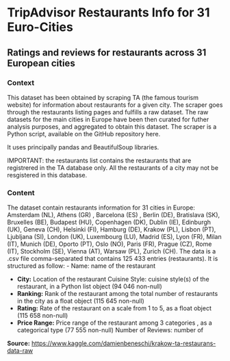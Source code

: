 # TripAdvisor Restaurants Info for 31 Euro-Cities

## Ratings and reviews for restaurants across 31 European cities

### Context
This dataset has been obtained by scraping TA (the famous tourism website) for information about restaurants for a given city. The scraper goes through the restaurants listing pages and fulfills a raw dataset. The raw datasets for the main cities in Europe have been then curated for futher analysis purposes, and aggregated to obtain this dataset. The scraper is a Python script, available on the GitHub repository here.

It uses principally pandas and BeautifulSoup libraries.

IMPORTANT: the restaurants list contains the restaurants that are registrered in the TA database only. All the restaurants of a city may not be resgistered in this database.

### Content
The dataset contain restaurants information for 31 cities in Europe: Amsterdam (NL), Athens (GR) , Barcelona (ES) , Berlin (DE), Bratislava (SK), Bruxelles (BE), Budapest (HU), Copenhagen (DK), Dublin (IE), Edinburgh (UK), Geneva (CH), Helsinki (FI), Hamburg (DE), Krakow (PL), Lisbon (PT), Ljubljana (SI), London (UK), Luxembourg (LU), Madrid (ES), Lyon (FR), Milan (IT), Munich (DE), Oporto (PT), Oslo (NO), Paris (FR), Prague (CZ), Rome (IT), Stockholm (SE), Vienna (AT), Warsaw (PL), Zurich (CH).
The data is a .csv file comma-separated that contains 125 433 entries (restaurants). It is structured as follow: - Name: name of the restaurant

- **City:**  Location of the restaurant Cuisine Style: cuisine style(s) of the restaurant, in a Python list object (94 046 non-null)
- **Ranking:** Rank of the restaurant among the total number of restaurants in the city as a float object (115 645 non-null)
- **Rating:** Rate of the restaurant on a scale from 1 to 5, as a float object (115 658 non-null)
- **Price Range:** Price range of the restaurant among 3 categories , as a categorical type (77 555 non-null) Number of Reviews: number of

**Source:** https://www.kaggle.com/damienbeneschi/krakow-ta-restaurans-data-raw 

